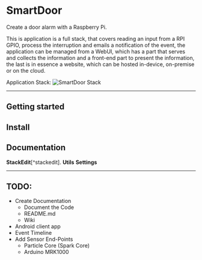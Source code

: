 # SmartDoor


Create a door alarm with a Raspberry Pi.

This is application is a full stack, that covers reading an input from a RPI GPIO, process the interruption and emails a notification of the event, the application can be managed from a WebUI, which has a part that serves and collects the information and a front-end part to present the information, the last is in essence a website, which can be hosted in-device, on-premise or on the cloud.

Application Stack:
![SmartDoor Stack](https://lh3.googleusercontent.com/-4Gr93iYGyXU/V5bOBFYx-GI/AAAAAAAAOAM/kyWkpLUbhngllqJonIkXIEM5zZaych3VwCLcB/s0/stack.png "SmartDoor Stack")


-----------------------------------------------------------




Getting started
-----------------------------------------------------------

Install
-----------------------------------------------------------

Documentation
-----------------------------------------------------------

 **StackEdit**[^stackedit].  **Utils**  <i class="icon-cog"></i> **Settings**

-----------------------------------------------------------
TODO:
-----------------------------------------------------------
 - Create Documentation
	 - Document the Code
	 - README.md
	 - Wiki
 - Android client app
 - Event Timeline
 - Add Sensor End-Points
	 - Particle Core (Spark Core)
	 - Arduino MRK1000
